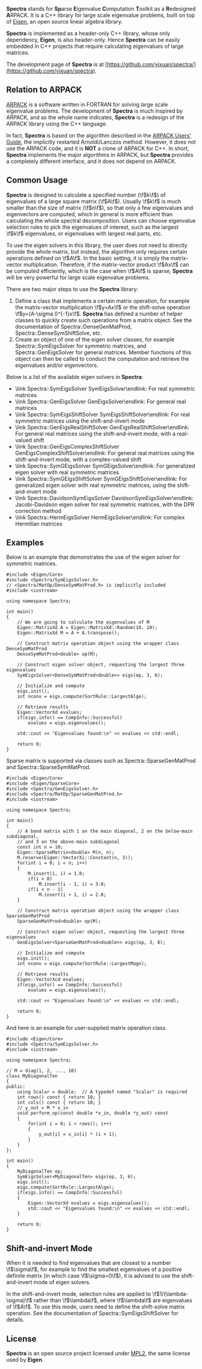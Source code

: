 **Spectra** stands for <strong>Sp</strong>arse <strong>E</strong>igenvalue
<strong>C</strong>omputation <strong>T</strong>oolkit
as a <strong>R</strong>edesigned <strong>A</strong>RPACK.
It is a C++ library for large scale eigenvalue
problems, built on top of [Eigen](http://eigen.tuxfamily.org),
an open source linear algebra library.

**Spectra** is implemented as a header-only C++ library, whose only dependency,
**Eigen**, is also header-only. Hence **Spectra** can be easily embedded in
C++ projects that require calculating eigenvalues of large matrices.

The development page of **Spectra** is at
[https://github.com/yixuan/spectra/](https://github.com/yixuan/spectra).

## Relation to ARPACK

[ARPACK](http://www.caam.rice.edu/software/ARPACK/) is a software written in
FORTRAN for solving large scale eigenvalue problems. The development of
**Spectra** is much inspired by ARPACK, and as the whole name indicates,
**Spectra** is a redesign of the ARPACK library using the C++ language.

In fact, **Spectra** is based on the algorithm described in the
[ARPACK Users' Guide](http://www.caam.rice.edu/software/ARPACK/UG/ug.html),
the implicitly restarted Arnoldi/Lanczos method. However,
it does not use the ARPACK code, and it is **NOT** a clone of ARPACK for C++.
In short, **Spectra** implements the major algorithms in ARPACK,
but **Spectra** provides a completely different interface, and it does not
depend on ARPACK.

## Common Usage

**Spectra** is designed to calculate a specified number (\f$k\f$) of eigenvalues
of a large square matrix (\f$A\f$). Usually \f$k\f$ is much smaller than the size of matrix
(\f$n\f$), so that only a few eigenvalues and eigenvectors are computed, which
in general is more efficient than calculating the whole spectral decomposition.
Users can choose eigenvalue selection rules to pick the eigenvalues of interest,
such as the largest \f$k\f$ eigenvalues, or eigenvalues with largest real parts,
etc.

To use the eigen solvers in this library, the user does not need to directly
provide the whole matrix, but instead, the algorithm only requires certain operations
defined on \f$A\f$. In the basic setting, it is simply the matrix-vector
multiplication. Therefore, if the matrix-vector product \f$Ax\f$ can be computed
efficiently, which is the case when \f$A\f$ is sparse, **Spectra**
will be very powerful for large scale eigenvalue problems.

There are two major steps to use the **Spectra** library:

1. Define a class that implements a certain matrix operation, for example the
matrix-vector multiplication \f$y=Ax\f$ or the shift-solve operation
\f$y=(A-\sigma I)^{-1}x\f$. **Spectra** has defined a number of
helper classes to quickly create such operations from a matrix object.
See the documentation of Spectra::DenseGenMatProd, Spectra::DenseSymShiftSolve, etc.
2. Create an object of one of the eigen solver classes, for example
Spectra::SymEigsSolver for symmetric matrices, and Spectra::GenEigsSolver
for general matrices. Member functions of this object can then be called to
conduct the computation and retrieve the eigenvalues and/or eigenvectors.

Below is a list of the available eigen solvers in **Spectra**:
- \link Spectra::SymEigsSolver SymEigsSolver\endlink:
  For real symmetric matrices
- \link Spectra::GenEigsSolver GenEigsSolver\endlink:
  For general real matrices
- \link Spectra::SymEigsShiftSolver SymEigsShiftSolver\endlink:
  For real symmetric matrices using the shift-and-invert mode
- \link Spectra::GenEigsRealShiftSolver GenEigsRealShiftSolver\endlink:
  For general real matrices using the shift-and-invert mode, with a real-valued shift
- \link Spectra::GenEigsComplexShiftSolver GenEigsComplexShiftSolver\endlink:
  For general real matrices using the shift-and-invert mode, with a complex-valued shift
- \link Spectra::SymGEigsSolver SymGEigsSolver\endlink:
  For generalized eigen solver with real symmetric matrices
- \link Spectra::SymGEigsShiftSolver SymGEigsShiftSolver\endlink:
  For generalized eigen solver with real symmetric matrices, using the shift-and-invert mode
- \link Spectra::DavidsonSymEigsSolver DavidsonSymEigsSolver\endlink:
  Jacobi-Davidson eigen solver for real symmetric matrices, with the DPR correction method
- \link Spectra::HermEigsSolver HermEigsSolver\endlink:
  For complex Hermitian matrices

## Examples

Below is an example that demonstrates the use of the eigen solver for symmetric
matrices.

~~~~~~~~~~{.cpp}
#include <Eigen/Core>
#include <Spectra/SymEigsSolver.h>
// <Spectra/MatOp/DenseSymMatProd.h> is implicitly included
#include <iostream>

using namespace Spectra;

int main()
{
    // We are going to calculate the eigenvalues of M
    Eigen::MatrixXd A = Eigen::MatrixXd::Random(10, 10);
    Eigen::MatrixXd M = A + A.transpose();

    // Construct matrix operation object using the wrapper class DenseSymMatProd
    DenseSymMatProd<double> op(M);

    // Construct eigen solver object, requesting the largest three eigenvalues
    SymEigsSolver<DenseSymMatProd<double>> eigs(op, 3, 6);

    // Initialize and compute
    eigs.init();
    int nconv = eigs.compute(SortRule::LargestAlge);

    // Retrieve results
    Eigen::VectorXd evalues;
    if(eigs.info() == CompInfo::Successful)
        evalues = eigs.eigenvalues();

    std::cout << "Eigenvalues found:\n" << evalues << std::endl;

    return 0;
}
~~~~~~~~~~

Sparse matrix is supported via classes such as Spectra::SparseGenMatProd and Spectra::SparseSymMatProd.

~~~~~~~~~~{.cpp}
#include <Eigen/Core>
#include <Eigen/SparseCore>
#include <Spectra/GenEigsSolver.h>
#include <Spectra/MatOp/SparseGenMatProd.h>
#include <iostream>

using namespace Spectra;

int main()
{
    // A band matrix with 1 on the main diagonal, 2 on the below-main subdiagonal,
    // and 3 on the above-main subdiagonal
    const int n = 10;
    Eigen::SparseMatrix<double> M(n, n);
    M.reserve(Eigen::VectorXi::Constant(n, 3));
    for(int i = 0; i < n; i++)
    {
        M.insert(i, i) = 1.0;
        if(i > 0)
            M.insert(i - 1, i) = 3.0;
        if(i < n - 1)
            M.insert(i + 1, i) = 2.0;
    }

    // Construct matrix operation object using the wrapper class SparseGenMatProd
    SparseGenMatProd<double> op(M);

    // Construct eigen solver object, requesting the largest three eigenvalues
    GenEigsSolver<SparseGenMatProd<double>> eigs(op, 3, 6);

    // Initialize and compute
    eigs.init();
    int nconv = eigs.compute(SortRule::LargestMagn);

    // Retrieve results
    Eigen::VectorXcd evalues;
    if(eigs.info() == CompInfo::Successful)
        evalues = eigs.eigenvalues();

    std::cout << "Eigenvalues found:\n" << evalues << std::endl;

    return 0;
}
~~~~~~~~~~

And here is an example for user-supplied matrix operation class.

~~~~~~~~~~{.cpp}
#include <Eigen/Core>
#include <Spectra/SymEigsSolver.h>
#include <iostream>

using namespace Spectra;

// M = diag(1, 2, ..., 10)
class MyDiagonalTen
{
public:
    using Scalar = double;  // A typedef named "Scalar" is required
    int rows() const { return 10; }
    int cols() const { return 10; }
    // y_out = M * x_in
    void perform_op(const double *x_in, double *y_out) const
    {
        for(int i = 0; i < rows(); i++)
        {
            y_out[i] = x_in[i] * (i + 1);
        }
    }
};

int main()
{
    MyDiagonalTen op;
    SymEigsSolver<MyDiagonalTen> eigs(op, 3, 6);
    eigs.init();
    eigs.compute(SortRule::LargestAlge);
    if(eigs.info() == CompInfo::Successful)
    {
        Eigen::VectorXd evalues = eigs.eigenvalues();
        std::cout << "Eigenvalues found:\n" << evalues << std::endl;
    }

    return 0;
}
~~~~~~~~~~

## Shift-and-invert Mode

When it is needed to find eigenvalues that are closest to a number \f$\sigma\f$,
for example to find the smallest eigenvalues of a positive definite matrix
(in which case \f$\sigma=0\f$), it is advised to use the shift-and-invert mode
of eigen solvers.

In the shift-and-invert mode, selection rules are applied to \f$1/(\lambda-\sigma)\f$
rather than \f$\lambda\f$, where \f$\lambda\f$ are eigenvalues of \f$A\f$.
To use this mode, users need to define the shift-solve matrix operation. See
the documentation of Spectra::SymEigsShiftSolver for details.

## License

**Spectra** is an open source project licensed under
[MPL2](https://www.mozilla.org/MPL/2.0/), the same license used by **Eigen**.
